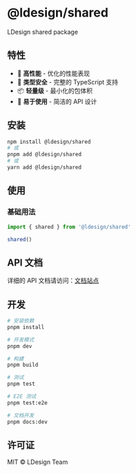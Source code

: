 # @ldesign/shared

LDesign shared package

## 特性

- 🚀 **高性能** - 优化的性能表现
- 🎯 **类型安全** - 完整的 TypeScript 支持
- 📦 **轻量级** - 最小化的包体积
- 🔧 **易于使用** - 简洁的 API 设计


## 安装

```bash
npm install @ldesign/shared
# 或
pnpm add @ldesign/shared
# 或
yarn add @ldesign/shared
```

## 使用

### 基础用法

```typescript
import { shared } from '@ldesign/shared'

shared()
```



## API 文档

详细的 API 文档请访问：[文档站点](https://ldesign.github.io/shared/)

## 开发

```bash
# 安装依赖
pnpm install

# 开发模式
pnpm dev

# 构建
pnpm build

# 测试
pnpm test

# E2E 测试
pnpm test:e2e

# 文档开发
pnpm docs:dev
```

## 许可证

MIT © LDesign Team
